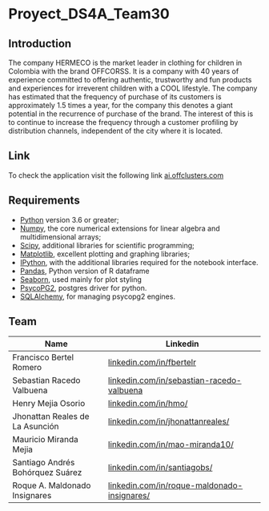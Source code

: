 # Proyect_DS4A_Team30

## Introduction

The company HERMECO is the market leader in clothing for children in Colombia with the brand OFFCORSS. It is a company with 40 years of experience committed to offering authentic, trustworthy and fun products and experiences for irreverent children with a COOL lifestyle.  The company has estimated that the frequency of purchase of its customers is approximately 1.5 times a year, for the company this denotes a giant potential in the recurrence of purchase of the brand. The interest of this is to continue to increase the frequency through a customer profiling by distribution channels, independent of the city where it is located. 

## Link

To check the application visit the following link [ai.offclusters.com](http://ai.offclusters.com)

## Requirements 
* [Python](http://www.python.org) version 3.6 or greater;
* [Numpy](http://www.numpy.org), the core numerical extensions for linear algebra and multidimensional arrays;
* [Scipy](http://www.scipy.org), additional libraries for scientific programming;
* [Matplotlib](http://matplotlib.sf.net), excellent plotting and graphing libraries;
* [IPython](http://ipython.org), with the additional libraries required for the notebook interface.
* [Pandas](http://pandas.pydata.org/), Python version of R dataframe
* [Seaborn](stanford.edu/~mwaskom/software/seaborn/), used mainly for plot styling
* [PsycoPG2](https://pypi.org/project/psycopg2/), postgres driver for python.
* [SQLAlchemy](https://docs.sqlalchemy.org/en/13/), for managing psycopg2 engines.

## Team
| Name            |            Linkedin           |
|-----------------|------------------------------------------------|
| Francisco Bertel Romero | [linkedin.com/in/fbertelr](www.linkedin.com/in/fbertelr) |
| Sebastian Racedo Valbuena | [linkedin.com/in/sebastian-racedo-valbuena](https://www.linkedin.com/in/sebastian-racedo-valbuena-62b895158/)           |
| Henry Mejia Osorio | [linkedin.com/in/hmo/](https://www.linkedin.com/in/hmo/)  |
| Jhonattan Reales de La Asunción | [linkedin.com/in/jhonattanreales/](https://www.linkedin.com/in/jhonattanreales/)  |
| Mauricio Miranda Mejia | [linkedin.com/in/mao-miranda10/](https://www.linkedin.com/in/mao-miranda10/)  |
| Santiago Andrés Bohórquez Suárez | [linkedin.com/in/santiagobs/](https://www.linkedin.com/in/santiagobs/)  |
| Roque A. Maldonado Insignares | [linkedin.com/in/roque-maldonado-insignares/](https://www.linkedin.com/in/roque-maldonado-insignares/)  |
